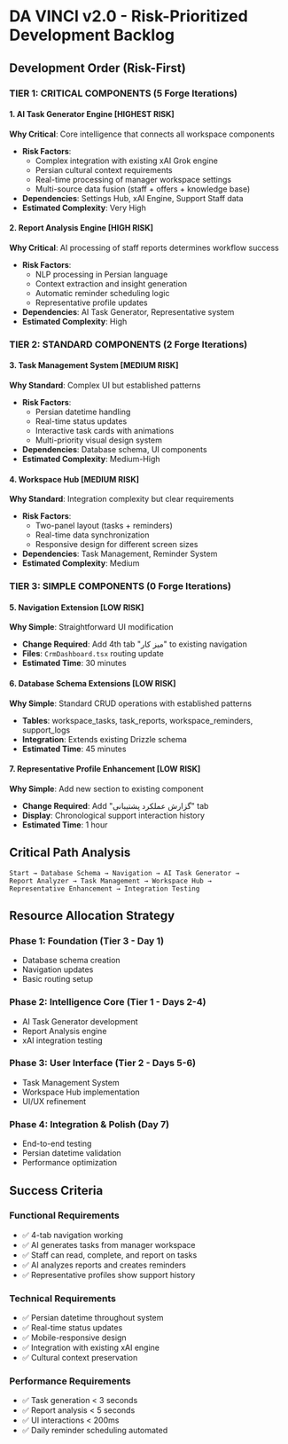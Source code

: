 # DA VINCI v2.0 - Risk-Prioritized Development Backlog

## Development Order (Risk-First)

### TIER 1: CRITICAL COMPONENTS (5 Forge Iterations)

#### 1. AI Task Generator Engine [HIGHEST RISK]
**Why Critical**: Core intelligence that connects all workspace components
- **Risk Factors**:
  - Complex integration with existing xAI Grok engine
  - Persian cultural context requirements
  - Real-time processing of manager workspace settings
  - Multi-source data fusion (staff + offers + knowledge base)
- **Dependencies**: Settings Hub, xAI Engine, Support Staff data
- **Estimated Complexity**: Very High

#### 2. Report Analysis Engine [HIGH RISK]
**Why Critical**: AI processing of staff reports determines workflow success
- **Risk Factors**:
  - NLP processing in Persian language
  - Context extraction and insight generation
  - Automatic reminder scheduling logic
  - Representative profile updates
- **Dependencies**: AI Task Generator, Representative system
- **Estimated Complexity**: High

### TIER 2: STANDARD COMPONENTS (2 Forge Iterations)

#### 3. Task Management System [MEDIUM RISK]
**Why Standard**: Complex UI but established patterns
- **Risk Factors**:
  - Persian datetime handling
  - Real-time status updates
  - Interactive task cards with animations
  - Multi-priority visual design system
- **Dependencies**: Database schema, UI components
- **Estimated Complexity**: Medium-High

#### 4. Workspace Hub [MEDIUM RISK]
**Why Standard**: Integration complexity but clear requirements
- **Risk Factors**:
  - Two-panel layout (tasks + reminders)
  - Real-time data synchronization
  - Responsive design for different screen sizes
- **Dependencies**: Task Management, Reminder System
- **Estimated Complexity**: Medium

### TIER 3: SIMPLE COMPONENTS (0 Forge Iterations)

#### 5. Navigation Extension [LOW RISK]
**Why Simple**: Straightforward UI modification
- **Change Required**: Add 4th tab "میز کار" to existing navigation
- **Files**: `CrmDashboard.tsx` routing update
- **Estimated Time**: 30 minutes

#### 6. Database Schema Extensions [LOW RISK]
**Why Simple**: Standard CRUD operations with established patterns
- **Tables**: workspace_tasks, task_reports, workspace_reminders, support_logs
- **Integration**: Extends existing Drizzle schema
- **Estimated Time**: 45 minutes

#### 7. Representative Profile Enhancement [LOW RISK]
**Why Simple**: Add new section to existing component
- **Change Required**: Add "گزارش عملکرد پشتیبانی" tab
- **Display**: Chronological support interaction history
- **Estimated Time**: 1 hour

## Critical Path Analysis

```
Start → Database Schema → Navigation → AI Task Generator → 
Report Analyzer → Task Management → Workspace Hub → 
Representative Enhancement → Integration Testing
```

## Resource Allocation Strategy

### Phase 1: Foundation (Tier 3 - Day 1)
- Database schema creation
- Navigation updates  
- Basic routing setup

### Phase 2: Intelligence Core (Tier 1 - Days 2-4)
- AI Task Generator development
- Report Analysis engine
- xAI integration testing

### Phase 3: User Interface (Tier 2 - Days 5-6)
- Task Management System
- Workspace Hub implementation
- UI/UX refinement

### Phase 4: Integration & Polish (Day 7)
- End-to-end testing
- Persian datetime validation
- Performance optimization

## Success Criteria

### Functional Requirements
- ✅ 4-tab navigation working
- ✅ AI generates tasks from manager workspace
- ✅ Staff can read, complete, and report on tasks
- ✅ AI analyzes reports and creates reminders
- ✅ Representative profiles show support history

### Technical Requirements
- ✅ Persian datetime throughout system
- ✅ Real-time status updates
- ✅ Mobile-responsive design
- ✅ Integration with existing xAI engine
- ✅ Cultural context preservation

### Performance Requirements
- ✅ Task generation < 3 seconds
- ✅ Report analysis < 5 seconds
- ✅ UI interactions < 200ms
- ✅ Daily reminder scheduling automated